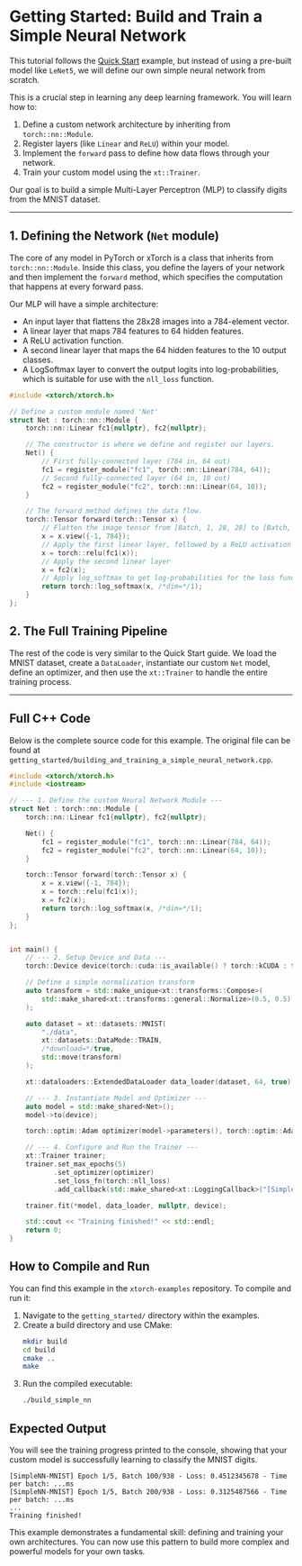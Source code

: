 # Getting Started: Build and Train a Simple Neural Network

This tutorial follows the [Quick Start](quick-start-cnn.md) example, but instead of using a pre-built model like `LeNet5`, we will define our own simple neural network from scratch.

This is a crucial step in learning any deep learning framework. You will learn how to:
1.  Define a custom network architecture by inheriting from `torch::nn::Module`.
2.  Register layers (like `Linear` and `ReLU`) within your model.
3.  Implement the `forward` pass to define how data flows through your network.
4.  Train your custom model using the `xt::Trainer`.

Our goal is to build a simple Multi-Layer Perceptron (MLP) to classify digits from the MNIST dataset.

---

## 1. Defining the Network (`Net` module)

The core of any model in PyTorch or xTorch is a class that inherits from `torch::nn::Module`. Inside this class, you define the layers of your network and then implement the `forward` method, which specifies the computation that happens at every forward pass.

Our MLP will have a simple architecture:
-   An input layer that flattens the 28x28 images into a 784-element vector.
-   A linear layer that maps 784 features to 64 hidden features.
-   A ReLU activation function.
-   A second linear layer that maps the 64 hidden features to the 10 output classes.
-   A LogSoftmax layer to convert the output logits into log-probabilities, which is suitable for use with the `nll_loss` function.

```cpp
#include <xtorch/xtorch.h>

// Define a custom module named 'Net'
struct Net : torch::nn::Module {
    torch::nn::Linear fc1{nullptr}, fc2{nullptr};

    // The constructor is where we define and register our layers.
    Net() {
        // First fully-connected layer (784 in, 64 out)
        fc1 = register_module("fc1", torch::nn::Linear(784, 64));
        // Second fully-connected layer (64 in, 10 out)
        fc2 = register_module("fc2", torch::nn::Linear(64, 10));
    }

    // The forward method defines the data flow.
    torch::Tensor forward(torch::Tensor x) {
        // Flatten the image tensor from [Batch, 1, 28, 28] to [Batch, 784]
        x = x.view({-1, 784});
        // Apply the first linear layer, followed by a ReLU activation
        x = torch::relu(fc1(x));
        // Apply the second linear layer
        x = fc2(x);
        // Apply log_softmax to get log-probabilities for the loss function
        return torch::log_softmax(x, /*dim=*/1);
    }
};
```

## 2. The Full Training Pipeline

The rest of the code is very similar to the Quick Start guide. We load the MNIST dataset, create a `DataLoader`, instantiate our custom `Net` model, define an optimizer, and then use the `xt::Trainer` to handle the entire training process.

---

## Full C++ Code

Below is the complete source code for this example. The original file can be found at `getting_started/building_and_training_a_simple_neural_network.cpp`.

```cpp
#include <xtorch/xtorch.h>
#include <iostream>

// --- 1. Define the custom Neural Network Module ---
struct Net : torch::nn::Module {
    torch::nn::Linear fc1{nullptr}, fc2{nullptr};

    Net() {
        fc1 = register_module("fc1", torch::nn::Linear(784, 64));
        fc2 = register_module("fc2", torch::nn::Linear(64, 10));
    }

    torch::Tensor forward(torch::Tensor x) {
        x = x.view({-1, 784});
        x = torch::relu(fc1(x));
        x = fc2(x);
        return torch::log_softmax(x, /*dim=*/1);
    }
};


int main() {
    // --- 2. Setup Device and Data ---
    torch::Device device(torch::cuda::is_available() ? torch::kCUDA : torch::kCPU);

    // Define a simple normalization transform
    auto transform = std::make_unique<xt::transforms::Compose>(
        std::make_shared<xt::transforms::general::Normalize>(0.5, 0.5)
    );

    auto dataset = xt::datasets::MNIST(
        "./data",
        xt::datasets::DataMode::TRAIN,
        /*download=*/true,
        std::move(transform)
    );

    xt::dataloaders::ExtendedDataLoader data_loader(dataset, 64, true);

    // --- 3. Instantiate Model and Optimizer ---
    auto model = std::make_shared<Net>();
    model->to(device);

    torch::optim::Adam optimizer(model->parameters(), torch::optim::AdamOptions(1e-3));

    // --- 4. Configure and Run the Trainer ---
    xt::Trainer trainer;
    trainer.set_max_epochs(5)
           .set_optimizer(optimizer)
           .set_loss_fn(torch::nll_loss)
           .add_callback(std::make_shared<xt::LoggingCallback>("[SimpleNN-MNIST]", 100));

    trainer.fit(*model, data_loader, nullptr, device);

    std::cout << "Training finished!" << std::endl;
    return 0;
}
```

## How to Compile and Run

You can find this example in the `xtorch-examples` repository. To compile and run it:
1.  Navigate to the `getting_started/` directory within the examples.
2.  Create a build directory and use CMake:
    ```bash
    mkdir build
    cd build
    cmake ..
    make
    ```
3.  Run the compiled executable:
    ```bash
    ./build_simple_nn
    ```

## Expected Output

You will see the training progress printed to the console, showing that your custom model is successfully learning to classify the MNIST digits.

```
[SimpleNN-MNIST] Epoch 1/5, Batch 100/938 - Loss: 0.4512345678 - Time per batch: ...ms
[SimpleNN-MNIST] Epoch 1/5, Batch 200/938 - Loss: 0.3125487566 - Time per batch: ...ms
...
Training finished!
```

This example demonstrates a fundamental skill: defining and training your own architectures. You can now use this pattern to build more complex and powerful models for your own tasks.